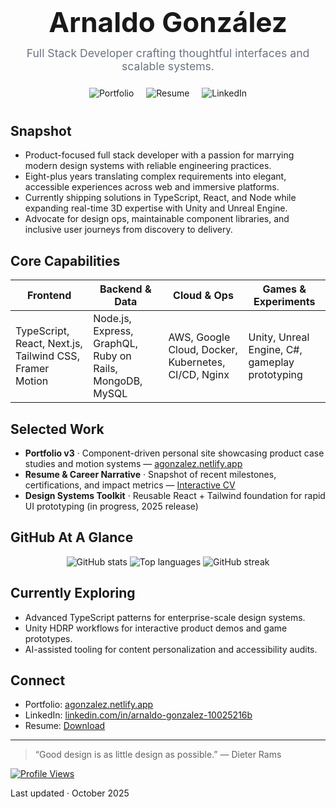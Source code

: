 <div align="center" style="margin-bottom: 2.5rem;">
  <h1 style="font-size: 2.75rem; font-weight: 700; margin: 0;">Arnaldo González</h1>
  <p style="font-size: 1.1rem; color: #6b7280; margin: 0.75rem 0 1.5rem;">
    Full Stack Developer crafting thoughtful interfaces and scalable systems.
  </p>
  <div>
    <a href="https://agonzalez.netlify.app" style="margin: 0 0.5rem; text-decoration: none;">
      <img src="https://img.shields.io/badge/Portfolio-0b1120?style=for-the-badge&logo=vercel&logoColor=white&labelColor=111827" alt="Portfolio" />
    </a>
    <a href="https://agonzalezcv.netlify.app" style="margin: 0 0.5rem; text-decoration: none;">
      <img src="https://img.shields.io/badge/Resume-064e3b?style=for-the-badge&logo=readme&logoColor=white&labelColor=0f172a" alt="Resume" />
    </a>
    <a href="https://linkedin.com/in/arnaldo-gonzalez-10025216b" style="margin: 0 0.5rem; text-decoration: none;">
      <img src="https://img.shields.io/badge/LinkedIn-0a66c2?style=for-the-badge&logo=linkedin&logoColor=white&labelColor=0f172a" alt="LinkedIn" />
    </a>
  </div>
</div>

## Snapshot

- Product-focused full stack developer with a passion for marrying modern design systems with reliable engineering practices.
- Eight-plus years translating complex requirements into elegant, accessible experiences across web and immersive platforms.
- Currently shipping solutions in TypeScript, React, and Node while expanding real-time 3D expertise with Unity and Unreal Engine.
- Advocate for design ops, maintainable component libraries, and inclusive user journeys from discovery to delivery.

## Core Capabilities

| Frontend                                                | Backend & Data                                           | Cloud & Ops                                         | Games & Experiments                            |
| ------------------------------------------------------- | -------------------------------------------------------- | --------------------------------------------------- | ---------------------------------------------- |
| TypeScript, React, Next.js, Tailwind CSS, Framer Motion | Node.js, Express, GraphQL, Ruby on Rails, MongoDB, MySQL | AWS, Google Cloud, Docker, Kubernetes, CI/CD, Nginx | Unity, Unreal Engine, C#, gameplay prototyping |

## Selected Work

- **Portfolio v3** · Component-driven personal site showcasing product case studies and motion systems — [agonzalez.netlify.app](https://agonzalez.netlify.app)
- **Resume & Career Narrative** · Snapshot of recent milestones, certifications, and impact metrics — [Interactive CV](https://agonzalezcv.netlify.app)
- **Design Systems Toolkit** · Reusable React + Tailwind foundation for rapid UI prototyping (in progress, 2025 release)

## GitHub At A Glance

<div align="center">
  <img src="https://github-readme-stats-git-masterrstaa-rickstaa.vercel.app/api?username=arnaldogonzalez81318&show_icons=true&theme=transparent&hide_border=true&title_color=2563eb&text_color=475569&icon_color=7c3aed&bg_color=00000000&border_radius=12&card_width=420" alt="GitHub stats" />
  <img src="https://github-readme-stats-git-masterrstaa-rickstaa.vercel.app/api/top-langs/?username=arnaldogonzalez81318&layout=compact&theme=transparent&hide_border=true&title_color=2563eb&text_color=475569&bg_color=00000000&border_radius=12&card_width=420" alt="Top languages" />
  <img src="https://streak-stats.demolab.com/?user=arnaldogonzalez81318&theme=transparent&hide_border=true&border_radius=12&date_format=M%20j%5B%2C%20Y%5D&background=00000000&stroke=2563eb&ring=7c3aed&fire=14b8a6&currStreakLabel=475569&sideLabels=475569&currStreakNum=2563eb&sideNums=475569&dates=475569" alt="GitHub streak" />
</div>

## Currently Exploring

- Advanced TypeScript patterns for enterprise-scale design systems.
- Unity HDRP workflows for interactive product demos and game prototypes.
- AI-assisted tooling for content personalization and accessibility audits.

## Connect

- Portfolio: [agonzalez.netlify.app](https://agonzalez.netlify.app)
- LinkedIn: [linkedin.com/in/arnaldo-gonzalez-10025216b](https://linkedin.com/in/arnaldo-gonzalez-10025216b)
- Resume: [Download](https://agonzalezcv.netlify.app)

---

> “Good design is as little design as possible.” — Dieter Rams

[![Profile Views](https://komarev.com/ghpvc/?username=arnaldogonzalez81318&style=flat-square&color=2563eb&label=Profile+Views)](https://github.com/arnaldogonzalez81318)

Last updated · October 2025
